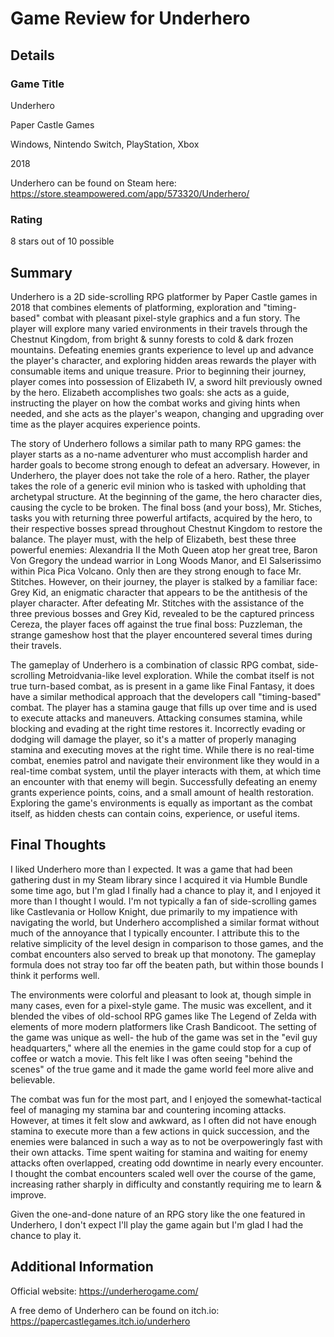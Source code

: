 # Game Review for Underhero

## Details

### Game Title

Underhero

Paper Castle Games

Windows, Nintendo Switch, PlayStation, Xbox

2018

Underhero can be found on Steam here: https://store.steampowered.com/app/573320/Underhero/

### Rating

8 stars out of 10 possible

## Summary

Underhero is a 2D side-scrolling RPG platformer by Paper Castle games in 2018 that combines elements of platforming, exploration and "timing-based" combat with pleasant pixel-style graphics and a fun story. The player will explore many varied environments in their travels through the Chestnut Kingdom, from bright & sunny forests to cold & dark frozen mountains. Defeating enemies grants experience to level up and advance the player's character, and exploring hidden areas rewards the player with consumable items and unique treasure. Prior to beginning their journey, player comes into possession of Elizabeth IV, a sword hilt previously owned by the hero. Elizabeth accomplishes two goals: she acts as a guide, instructing the player on how the combat works and giving hints when needed, and she acts as the player's weapon, changing and upgrading over time as the player acquires experience points.

The story of Underhero follows a similar path to many RPG games: the player starts as a no-name adventurer who must accomplish harder and harder goals to become strong enough to defeat an adversary. However, in Underhero, the player does not take the role of a hero. Rather, the player takes the role of a generic evil minion who is tasked with upholding that archetypal structure. At the beginning of the game, the hero character dies, causing the cycle to be broken. The final boss (and your boss), Mr. Stiches, tasks you with returning three powerful artifacts, acquired by the hero, to their respective bosses spread throughout Chestnut Kingdom to restore the balance.  The player must, with the help of Elizabeth, best these three powerful enemies: Alexandria II the Moth Queen atop her great tree, Baron Von Gregory the undead warrior in Long Woods Manor, and El Salserissimo within Pica Pica Volcano. Only then are they strong enough to face Mr. Stitches. However, on their journey, the player is stalked by a familiar face: Grey Kid, an enigmatic character that appears to be the antithesis of the player character. After defeating Mr. Stitches with the assistance of the three previous bosses and Grey Kid, revealed to be the captured princess Cereza, the player faces off against the true final boss: Puzzleman, the strange gameshow host that the player encountered several times during their travels.

The gameplay of Underhero is a combination of classic RPG combat, side-scrolling Metroidvania-like level exploration. While the combat itself is not true turn-based combat, as is present in a game like Final Fantasy, it does have a similar methodical approach that the developers call "timing-based" combat. The player has a stamina gauge that fills up over time and is used to execute attacks and maneuvers. Attacking consumes stamina, while blocking and evading at the right time restores it. Incorrectly evading or dodging will damage the player, so it's a matter of properly managing stamina and executing moves at the right time. While there is no real-time combat, enemies patrol and navigate their environment like they would in a real-time combat system, until the player interacts with them, at which time an encounter with that enemy will begin. Successfully defeating an enemy grants experience points, coins, and a small amount of health restoration. Exploring the game's environments is equally as important as the combat itself, as hidden chests can contain coins, experience, or useful items. 

## Final Thoughts

I liked Underhero more than I expected. It was a game that had been gathering dust in my Steam library since I acquired it via Humble Bundle some time ago, but I'm glad I finally had a chance to play it, and I enjoyed it more than I thought I would. I'm not typically a fan of side-scrolling games like Castlevania or Hollow Knight, due primarily to my impatience with navigating the world, but Underhero accomplished a similar format without much of the annoyance that I typically encounter. I attribute this to the relative simplicity of the level design in comparison to those games, and the combat encounters also served to break up that monotony. The gameplay formula does not stray too far off the beaten path, but within those bounds I think it performs well.

The environments were colorful and pleasant to look at, though simple in many cases, even for a pixel-style game. The music was excellent, and it blended the vibes of old-school RPG games like The Legend of Zelda with elements of more modern platformers like Crash Bandicoot. The setting of the game was unique as well- the hub of the game was set in the "evil guy headquarters," where all the enemies in the game could stop for a cup of coffee or watch a movie. This felt like I was often seeing "behind the scenes" of the true game and it made the game world feel more alive and believable. 

The combat was fun for the most part, and I enjoyed the somewhat-tactical feel of managing my stamina bar and countering incoming attacks. However, at times it felt slow and awkward, as I often did not have enough stamina to execute more than a few actions in quick succession, and the enemies were balanced in such a way as to not be overpoweringly fast with their own attacks. Time spent waiting for stamina and waiting for enemy attacks often overlapped, creating odd downtime in nearly every encounter. I thought the combat encounters scaled well over the course of the game, increasing rather sharply in difficulty and constantly requiring me to learn & improve.

Given the one-and-done nature of an RPG story like the one featured in Underhero, I don't expect I'll play the game again but I'm glad I had the chance to play it. 

## Additional Information

Official website: https://underherogame.com/

A free demo of Underhero can be found on itch.io: https://papercastlegames.itch.io/underhero
